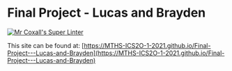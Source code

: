 # Final Project - Lucas and Brayden

[![Mr Coxall's Super Linter](https://github.com/MTHS-ICS2O-1-2021/Final-Project---Lucas-and-Brayden/workflows/Mr%20Coxall's%20Super%20Linter/badge.svg)](https://github.com/MTHS-ICS2O-1-2021/Final-Project---Lucas-and-Brayden/actions)

This site can be found at: [https://MTHS-ICS2O-1-2021.github.io/Final-Project---Lucas-and-Brayden](https://MTHS-ICS2O-1-2021.github.io/Final-Project---Lucas-and-Brayden)
